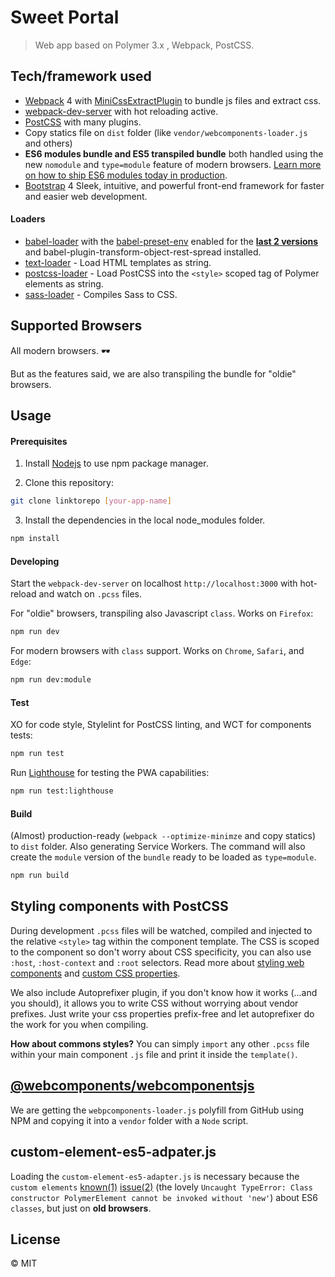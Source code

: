 # Sweet Portal

> Web app based on Polymer 3.x , Webpack, PostCSS.

## Tech/framework used

* [Webpack](https://webpack.js.org/) 4 with [MiniCssExtractPlugin](https://github.com/webpack-contrib/mini-css-extract-plugin) to bundle js files and extract css.
* [webpack-dev-server](https://github.com/webpack/webpack-dev-server) with hot reloading active.
* [PostCSS](http://postcss.org/) with many plugins.
* Copy statics file on `dist` folder (like `vendor/webcomponents-loader.js` and others)
* **ES6 modules bundle and ES5 transpiled bundle** both handled using the new `nomodule` and `type=module` feature of modern browsers. [Learn more on how to ship ES6 modules today in production](https://www.youtube.com/watch?v=GWmO88hBbKY).
* [Bootstrap](https://getbootstrap.com/docs/4.0/getting-started/introduction/) 4 Sleek, intuitive, and powerful front-end framework for faster and easier web development. 

#### Loaders

* [babel-loader](https://github.com/babel/babel-loader) with the [babel-preset-env](https://github.com/babel/babel-preset-env) enabled for the [**last 2 versions**](https://babeljs.io/docs/plugins/preset-env/) and babel-plugin-transform-object-rest-spread installed.
* [text-loader](https://github.com/dfenstermaker/text-loader) - Load HTML templates as string.
* [postcss-loader](https://github.com/postcss/postcss-loader) - Load PostCSS into the `<style>` scoped tag of Polymer elements as string.
* [sass-loader](https://github.com/webpack-contrib/sass-loader) - Compiles Sass to CSS.




## Supported Browsers

All modern browsers. 🕶

But as the features said, we are also transpiling the bundle for "oldie" browsers.

## Usage

#### Prerequisites
1. Install [Nodejs](https://nodejs.org/en/) to use npm package manager.

2. Clone this repository:

```bash
git clone linktorepo [your-app-name]
```

3. Install the dependencies in the local node_modules folder. 

```bash
npm install
```

#### Developing

Start the `webpack-dev-server` on localhost `http://localhost:3000` with hot-reload and watch on `.pcss` files.

For "oldie" browsers, transpiling also Javascript `class`. Works on `Firefox`:

```bash
npm run dev
```

For modern browsers with `class` support. Works on `Chrome`, `Safari`, and `Edge`:

```bash
npm run dev:module
```

#### Test

XO for code style, Stylelint for PostCSS linting, and WCT for components tests:

```bash
npm run test
```

Run [Lighthouse](https://github.com/GoogleChrome/lighthouse) for testing the PWA capabilities:

```bash
npm run test:lighthouse
```

#### Build

(Almost) production-ready (`webpack --optimize-minimze` and copy statics) to `dist` folder. Also generating Service Workers. The command will also create the `module` version of the `bundle` ready to be loaded as `type=module`.

```bash
npm run build
```


## Styling components with PostCSS

During development `.pcss` files will be watched, compiled and injected to the relative `<style>` tag within the component template. The CSS is scoped to the component so don't worry about CSS specificity, you can also use `:host`, `:host-context` and `:root` selectors. Read more about [styling web components](https://www.polymer-project.org/2.0/docs/devguide/style-shadow-dom) and [custom CSS properties](https://www.polymer-project.org/2.0/docs/devguide/custom-css-properties).

We also include Autoprefixer plugin, if you don't know how it works (...and you should), it allows you to write CSS without worrying about vendor prefixes. Just write your css properties prefix-free and let autoprefixer do the work for you when compiling.

**How about commons styles?**
You can simply `import` any other `.pcss` file within your main component `.js` file and print it inside the `template()`.


## [**@webcomponents/webcomponentsjs**](https://github.com/webcomponents/webcomponentsjs)

We are getting the `webpcomponents-loader.js` polyfill from GitHub using NPM and copying it into a `vendor` folder with a `Node` script.


## custom-element-es5-adpater.js

Loading the `custom-element-es5-adapter.js` is necessary because the `custom elements` [known(1)](https://stackoverflow.com/questions/43520535/class-constructor-polymerelement-cannot-be-invoked-without-new/45097891#45097891) [issue(2)](https://github.com/webcomponents/custom-elements#es5-vs-es2015) (the lovely `Uncaught TypeError: Class constructor PolymerElement cannot be invoked without 'new'`) about ES6 `classes`, but just on **old browsers**.


## License

 © MIT
